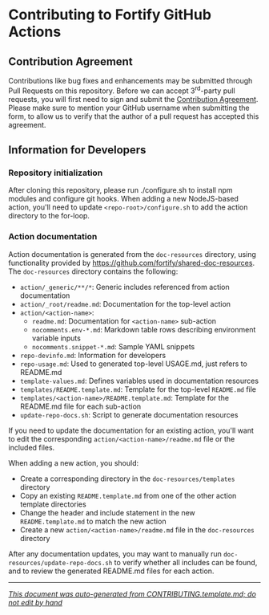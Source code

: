 # Contributing to Fortify GitHub Actions

## Contribution Agreement

Contributions like bug fixes and enhancements may be submitted through Pull Requests on this repository. Before we can accept 3<sup>rd</sup>-party pull requests, you will first need to sign and submit the [Contribution Agreement](https://github.com/fortify/repo-resources/raw/main/static/Open%20Source%20Contribution%20Agreement%20Jan2020v1.pdf). Please make sure to mention your GitHub username when submitting the form, to allow us to verify that the author of a pull request has accepted this agreement. 


<!-- START-INCLUDE:repo-devinfo.md -->

## Information for Developers

### Repository initialization
After cloning this repository, please run ./configure.sh to install npm modules and configure git hooks. When adding a new NodeJS-based action, you'll need to update `<repo-root>/configure.sh` to add the action directory to the for-loop.

### Action documentation
Action documentation is generated from the `doc-resources` directory, using functionality provided by https://github.com/fortify/shared-doc-resources. The `doc-resources` directory contains the following:

* `action/_generic/**/*`: Generic includes referenced from action documentation
* `action/_root/readme.md`: Documentation for the top-level action
* `action/<action-name>`: 
    * `readme.md`: Documentation for `<action-name>` sub-action
    * `nocomments.env-*.md`: Markdown table rows describing environment variable inputs
    * `nocomments.snippet-*.md`: Sample YAML snippets
* `repo-devinfo.md`: Information for developers
* `repo-usage.md`: Used to generated top-level USAGE.md, just refers to README.md
* `template-values.md`: Defines variables used in documentation resources
* `templates/README.template.md`: Template for the top-level `README.md` file
* `templates/<action-name>/README.template.md`: Template for the README.md file for each sub-action
* `update-repo-docs.sh`: Script to generate documentation resources

If you need to update the documentation for an existing action, you'll want to edit the corresponding `action/<action-name>/readme.md` file or the included files. 

When adding a new action, you should:
* Create a corresponding directory in the `doc-resources/templates` directory
* Copy an existing `README.template.md` from one of the other action template directories
* Change the header and include statement in the new `README.template.md` to match the new action
* Create a new `action/<action-name>/readme.md` file in the `doc-resources` directory

After any documentation updates, you may want to manually run `doc-resources/update-repo-docs.sh` to verify whether all includes can be found, and to review the generated README.md files for each action.

<!-- END-INCLUDE:repo-devinfo.md -->


---

*[This document was auto-generated from CONTRIBUTING.template.md; do not edit by hand](https://github.com/fortify/shared-doc-resources/blob/main/USAGE.md)*

